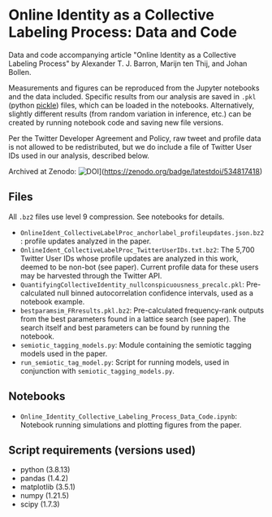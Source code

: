 # Online Identity as a Collective Labeling Process: Data and Code
Data and code accompanying article "Online Identity as a Collective Labeling Process" by Alexander T. J. Barron, Marijn ten Thij, and Johan Bollen.

Measurements and figures can be reproduced from the Jupyter notebooks and the data included.  Specific results from our analysis are saved in `.pkl` (python [pickle](https://docs.python.org/3/library/pickle.html)) files, which can be loaded in the notebooks.  Alternatively, slightly different results (from random variation in inference, etc.) can be created by running notebook code and saving new file versions.

Per the Twitter Developer Agreement and Policy, raw tweet and profile data is not allowed to be redistributed, but we do include a file of Twitter User IDs used in our analysis, described below.

Archived at Zenodo: ![DOI](https://zenodo.org/badge/534817418.svg)](https://zenodo.org/badge/latestdoi/534817418)

## Files

All `.bz2` files use level 9 compression.  See notebooks for details.

* `OnlineIdent_CollectiveLabelProc_anchorlabel_profileupdates.json.bz2`: profile updates analyzed in the paper.
* `OnlineIdent_CollectiveLabelProc_TwitterUserIDs.txt.bz2`: The 5,700 Twitter User IDs whose profile updates are analyzed in this work, deemed to be non-bot (see paper).  Current profile data for these users may be harvested through the Twitter API.
* `QuantifyingCollectiveIdentity_nullconspicuousness_precalc.pkl`: Pre-calculated null binned autocorrelation confidence intervals, used as a notebook example.
* `bestparamsim_FRresults.pkl.bz2`: Pre-calculated frequency-rank outputs from the best parameters found in a lattice search (see paper).  The search itself and best parameters can be found by running the notebook.
* `semiotic_tagging_models.py`: Module containing the semiotic tagging models used in the paper.
* `run_semiotic_tag_model.py`: Script for running models, used in conjunction with `semiotic_tagging_models.py`.

## Notebooks

* `Online_Identity_Collective_Labeling_Process_Data_Code.ipynb`: Notebook running simulations and plotting figures from the paper.

## Script requirements (versions used)

* python (3.8.13)
* pandas (1.4.2)
* matplotlib (3.5.1)
* numpy (1.21.5)
* scipy (1.7.3)
